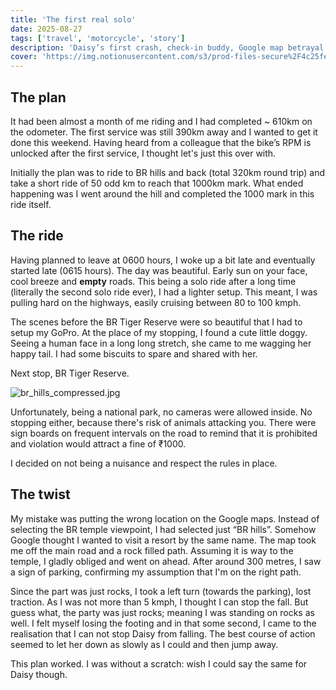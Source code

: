```yaml
---
title: 'The first real solo'
date: 2025-08-27
tags: ['travel', 'motorcycle', 'story']
description: 'Daisy’s first crash, check-in buddy, Google map betrayal (sort of) and a whole lot of fun'
cover: 'https://img.notionusercontent.com/s3/prod-files-secure%2F4c25fee7-27fb-4a0e-9d4d-77a838050062%2F1cded65d-e4fa-459d-b149-42605e252e2a%2Fbr_hills.png/size/w=1420?exp=1756384351&sig=VIAT2ZwFLk6c1JvaRn9Z_OR7CppN3jNiniE9eQNCjcg&id=25cb8c19-2bc6-8078-86bc-dd81024ddf2c'
---
```


## The plan

It had been almost a month of me riding and I had completed ~ 610km on the odometer. The first service was still 390km away and I wanted to get it done this weekend. Having heard from a colleague that the bike’s RPM is unlocked after the first service, I thought let's just this over with.

Initially the plan was to ride to BR hills and back (total 320km round trip) and take a short ride of 50 odd km to reach that 1000km mark. What ended happening was I went around the hill and completed the 1000 mark in this ride itself.

## The ride

Having planned to leave at 0600 hours, I woke up a bit late and eventually started late (0615 hours). The day was beautiful. Early sun on your face, cool breeze and **empty** roads. This being a solo ride after a long time (literally the second solo ride ever), I had a lighter setup. This meant, I was pulling hard on the highways, easily cruising between 80 to 100 kmph.

The scenes before the BR Tiger Reserve were so beautiful that I had to setup my GoPro. At the place of my stopping, I found a cute little doggy. Seeing a human face in a long long stretch, she came to me wagging her happy tail. I had some biscuits to spare and shared with her.

Next stop, BR Tiger Reserve.

![br_hills_compressed.jpg](https://img.notionusercontent.com/s3/prod-files-secure%2F4c25fee7-27fb-4a0e-9d4d-77a838050062%2F1cded65d-e4fa-459d-b149-42605e252e2a%2Fbr_hills.png/size/w=1420?exp=1756384351&sig=VIAT2ZwFLk6c1JvaRn9Z_OR7CppN3jNiniE9eQNCjcg&id=25cb8c19-2bc6-8078-86bc-dd81024ddf2c)

Unfortunately, being a national park, no cameras were allowed inside. No stopping either, because there's risk of animals attacking you. There were sign boards on frequent intervals on the road to remind that it is prohibited and violation would attract a fine of ₹1000.

I decided on not being a nuisance and respect the rules in place.

## The twist

My mistake was putting the wrong location on the Google maps. Instead of selecting the BR temple viewpoint, I had selected just “BR hills”. Somehow Google thought I wanted to visit a resort by the same name. The map took me off the main road and a rock filled path. Assuming it is way to the temple, I gladly obliged and went on ahead. After around 300 metres, I saw a sign of parking, confirming my assumption that I'm on the right path.

Since the part was just rocks, I took a left turn (towards the parking), lost traction. As I was not more than 5 kmph, I thought I can stop the fall. But guess what, the party was just rocks; meaning I was standing on rocks as well. I felt myself losing the footing and in that some second, I came to the realisation that I can not stop Daisy from falling. The best course of action seemed to let her down as slowly as I could and then jump away.

This plan worked. I was without a scratch: wish I could say the same for Daisy though.
